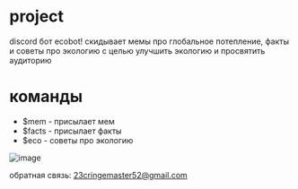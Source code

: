 # project
discord бот ecobot! 
скидывает мемы про глобальное потепление, факты и советы про экологию c целью улучшить экологию и просвятить аудиторию

# команды
* $mem - присылает мем
* $facts - присылает факты
* $eco - советы про экологию

![image](https://github.com/Cringemaster52/discord_bot/assets/144527761/9ccb6723-3dec-43c2-bba5-240f5451e9a6)

обратная связь: 23cringemaster52@gmail.com
